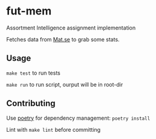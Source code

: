# fut-mem
Assortment Intelligence assignment implementation

Fetches data from [Mat.se](mat.se) to grab some stats.

## Usage
`make test` to run tests

`make run` to run script, ourput will be in root-dir

## Contributing
Use [poetry](https://python-poetry.org/) for dependency management: `poetry install`

Lint with `make lint` before committing

